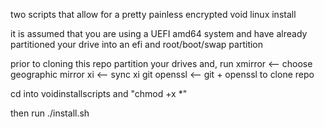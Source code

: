 two scripts that allow for a pretty painless encrypted void linux install

it is assumed that you are using a UEFI amd64 system and have already partitioned your drive into an efi and root/boot/swap partition

prior to cloning this repo partition your drives and, run 
xmirror <-- choose geographic mirror
xi <-- sync
xi git openssl <-- git + openssl to clone repo

cd into voidinstallscripts and "chmod +x *"

then run ./install.sh
